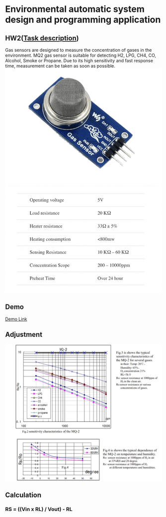 # Environmental automatic system design and programming application

## HW2([Task description](https://github.com/b06608062/gas-detection-system-arduino/blob/master/環境自動化－作業二.pdf))
Gas sensors are designed to measure the concentration of gases in the environment. MQ2 gas sensor is suitable for detecting H2, LPG, CH4, CO, Alcohol, Smoke or Propane. Due to its high sensitivity and fast response time, measurement can be taken as soon as possible.
![This is an image](https://github.com/b06608062/gas-detection-system-arduino/blob/master/demo_image/截圖%202022-04-03%20下午5.24.05.png)
![This is an image](https://github.com/b06608062/gas-detection-system-arduino/blob/master/demo_image/截圖%202022-04-03%20下午1.47.18.png)

## Demo
[Demo Link](https://youtu.be/3q7xyJ9aPls)

## Adjustment
![This is an image](https://github.com/b06608062/gas-detection-system-arduino/blob/master/demo_image/截圖%202022-04-03%20下午1.18.25.png)

## Calculation
### RS = ((Vin x RL) / Vout) - RL
